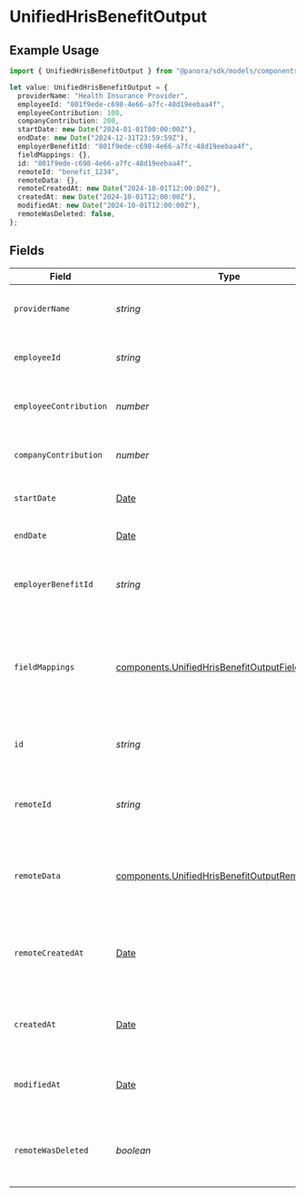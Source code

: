 # UnifiedHrisBenefitOutput

## Example Usage

```typescript
import { UnifiedHrisBenefitOutput } from "@panora/sdk/models/components";

let value: UnifiedHrisBenefitOutput = {
  providerName: "Health Insurance Provider",
  employeeId: "801f9ede-c698-4e66-a7fc-48d19eebaa4f",
  employeeContribution: 100,
  companyContribution: 200,
  startDate: new Date("2024-01-01T00:00:00Z"),
  endDate: new Date("2024-12-31T23:59:59Z"),
  employerBenefitId: "801f9ede-c698-4e66-a7fc-48d19eebaa4f",
  fieldMappings: {},
  id: "801f9ede-c698-4e66-a7fc-48d19eebaa4f",
  remoteId: "benefit_1234",
  remoteData: {},
  remoteCreatedAt: new Date("2024-10-01T12:00:00Z"),
  createdAt: new Date("2024-10-01T12:00:00Z"),
  modifiedAt: new Date("2024-10-01T12:00:00Z"),
  remoteWasDeleted: false,
};
```

## Fields

| Field                                                                                                                | Type                                                                                                                 | Required                                                                                                             | Description                                                                                                          | Example                                                                                                              |
| -------------------------------------------------------------------------------------------------------------------- | -------------------------------------------------------------------------------------------------------------------- | -------------------------------------------------------------------------------------------------------------------- | -------------------------------------------------------------------------------------------------------------------- | -------------------------------------------------------------------------------------------------------------------- |
| `providerName`                                                                                                       | *string*                                                                                                             | :heavy_minus_sign:                                                                                                   | The name of the benefit provider                                                                                     | Health Insurance Provider                                                                                            |
| `employeeId`                                                                                                         | *string*                                                                                                             | :heavy_minus_sign:                                                                                                   | The UUID of the associated employee                                                                                  | 801f9ede-c698-4e66-a7fc-48d19eebaa4f                                                                                 |
| `employeeContribution`                                                                                               | *number*                                                                                                             | :heavy_minus_sign:                                                                                                   | The employee contribution amount                                                                                     | 100                                                                                                                  |
| `companyContribution`                                                                                                | *number*                                                                                                             | :heavy_minus_sign:                                                                                                   | The company contribution amount                                                                                      | 200                                                                                                                  |
| `startDate`                                                                                                          | [Date](https://developer.mozilla.org/en-US/docs/Web/JavaScript/Reference/Global_Objects/Date)                        | :heavy_minus_sign:                                                                                                   | The start date of the benefit                                                                                        | 2024-01-01T00:00:00Z                                                                                                 |
| `endDate`                                                                                                            | [Date](https://developer.mozilla.org/en-US/docs/Web/JavaScript/Reference/Global_Objects/Date)                        | :heavy_minus_sign:                                                                                                   | The end date of the benefit                                                                                          | 2024-12-31T23:59:59Z                                                                                                 |
| `employerBenefitId`                                                                                                  | *string*                                                                                                             | :heavy_minus_sign:                                                                                                   | The UUID of the associated employer benefit                                                                          | 801f9ede-c698-4e66-a7fc-48d19eebaa4f                                                                                 |
| `fieldMappings`                                                                                                      | [components.UnifiedHrisBenefitOutputFieldMappings](../../models/components/unifiedhrisbenefitoutputfieldmappings.md) | :heavy_minus_sign:                                                                                                   | The custom field mappings of the object between the remote 3rd party & Panora                                        | {<br/>"custom_field_1": "value1",<br/>"custom_field_2": "value2"<br/>}                                               |
| `id`                                                                                                                 | *string*                                                                                                             | :heavy_minus_sign:                                                                                                   | The UUID of the benefit record                                                                                       | 801f9ede-c698-4e66-a7fc-48d19eebaa4f                                                                                 |
| `remoteId`                                                                                                           | *string*                                                                                                             | :heavy_minus_sign:                                                                                                   | The remote ID of the benefit in the context of the 3rd Party                                                         | benefit_1234                                                                                                         |
| `remoteData`                                                                                                         | [components.UnifiedHrisBenefitOutputRemoteData](../../models/components/unifiedhrisbenefitoutputremotedata.md)       | :heavy_minus_sign:                                                                                                   | The remote data of the benefit in the context of the 3rd Party                                                       | {<br/>"raw_data": {<br/>"additional_field": "some value"<br/>}<br/>}                                                 |
| `remoteCreatedAt`                                                                                                    | [Date](https://developer.mozilla.org/en-US/docs/Web/JavaScript/Reference/Global_Objects/Date)                        | :heavy_minus_sign:                                                                                                   | The date when the benefit was created in the 3rd party system                                                        | 2024-10-01T12:00:00Z                                                                                                 |
| `createdAt`                                                                                                          | [Date](https://developer.mozilla.org/en-US/docs/Web/JavaScript/Reference/Global_Objects/Date)                        | :heavy_minus_sign:                                                                                                   | The created date of the benefit record                                                                               | 2024-10-01T12:00:00Z                                                                                                 |
| `modifiedAt`                                                                                                         | [Date](https://developer.mozilla.org/en-US/docs/Web/JavaScript/Reference/Global_Objects/Date)                        | :heavy_minus_sign:                                                                                                   | The last modified date of the benefit record                                                                         | 2024-10-01T12:00:00Z                                                                                                 |
| `remoteWasDeleted`                                                                                                   | *boolean*                                                                                                            | :heavy_minus_sign:                                                                                                   | Indicates if the benefit was deleted in the remote system                                                            | false                                                                                                                |